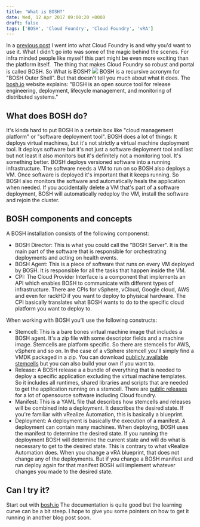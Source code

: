 ```yaml
---
title: 'What is BOSH?'
date: Wed, 12 Apr 2017 09:00:20 +0000
draft: false
tags: ['BOSH', 'Cloud Foundry', 'Cloud Foundry', 'vRA']
---
```


In a [previous post](http://www.automate-it.today/what-is-cloud-foundry/) I went into what Cloud Foundry is and why you'd want to use it. What I didn't go into was some of the magic behind the scenes. For infra minded people like myself this part might be even more exciting than the platform itself.  The thing that makes Cloud Foundry so robust and portal is called BOSH. So What is BOSH? ![](https://upload.wikimedia.org/wikipedia/en/4/41/Bosh-logo.png) BOSH is a recursive acronym for "BOSH Outer Shell". But that doesn't tell you much about what it does. The [bosh.io](http://bosh.io/) website explains: "BOSH is an open source tool for release engineering, deployment, lifecycle management, and monitoring of distributed systems."

What does BOSH do?
------------------

It's kinda hard to put BOSH in a certain box like "cloud management platform" or "software deployment tool". BOSH does a lot of things: It deploys virtual machines, but it's not strictly a virtual machine deployment tool. It deploys software but it's not just a software deployment tool and last but not least it also monitors but it's definitely not a monitoring tool. It's something better. BOSH deploys versioned software into a running infrastructure. The software needs a VM to run on so BOSH also deploys a VM. Once software is deployed it's important that it keeps running. So BOSH also monitors the software and automatically heals the application when needed. If you accidentally delete a VM that's part of a software deployment, BOSH will automatically redeploy the VM, install the software and rejoin the cluster.

BOSH components and concepts
----------------------------

A BOSH installation consists of the following componenst:

*   BOSH Director: This is what you could call the "BOSH Server". It is the main part of the software that is responsible for orchestrating deployments and acting on health events.
*   BOSH Agent: This is a piece of software that runs on every VM deployed by BOSH. It is responsible for all the tasks that happen inside the VM.
*   CPI: The Cloud Provider Interface is a component that implements an API which enables BOSH to communicate with different types of infrastructure. There are CPIs for vSphere, vCloud, Google cloud, AWS and even for rackHD if you want to deploy to phyisical hardware. The CPI basically translates what BOSH wants to do to the specific cloud platform you want to deploy to.

When working with BOSH you'll use the following constructs:

*   Stemcell: This is a bare bones virtual machine image that includes a BOSH agent. It's a zip file with some descriptor fields and a machine image. Stemcells are platform specific. So there are stemcells for AWS, vSphere and so on. In the case of a vSphere stemcell you'll simply find a VMDK packaged in a zip. You can download [publicly available stemcells](http://bosh.io/stemcells) but you can also build your own if you want to.
*   Release: A BOSH release a a bundle of everything that is needed to deploy a specific application excluding the virtual machine templates. So it includes all runtimes, shared libraries and scripts that are needed to get the application running on a stemcell. There are [public releases](http://bosh.io/releases) for a lot of opensource software including Cloud foundry.
*   Manifest: This is a YAML file that describes how stemcells and releases will be combined into a deployment. It describes the desired state. If you're familiar with vRealize Automation, this is basically a blueprint.
*   Deployment: A deployment is basically the execution of a manifest. A deployment can contain many machines. When deploying, BOSH uses the manifest to determine the desired state. If you running the deployment BOSH will determine the current state and will do what is necessary to get to the desired state. This is contrary to what vRealize Automation does. When you change a vRA blueprint, that does not change any of the deployments. But if you change a BOSH manifest and run deploy again for that manifest BOSH will implement whatever changes you made to the desired state.

Can I try it?
-------------

Start out with [bosh.io](http://bosh.io/) The documentation is quite good but the learning curve can be a bit steep. I hope to give you some pointers on how to get it running in another blog post soon.